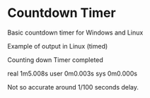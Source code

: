 # Countdown Timer

Basic countdown timer for Windows and Linux

Example of output in Linux (timed)

Counting down
Timer completed

real    1m5.008s
user    0m0.003s
sys     0m0.000s

Not so accurate around 1/100 seconds delay.
